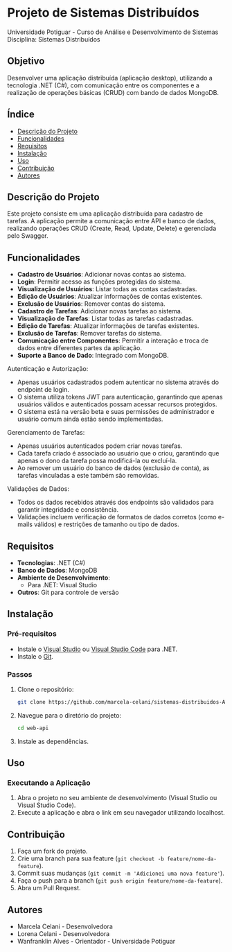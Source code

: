 # Projeto de Sistemas Distribuídos
Universidade Potiguar - Curso de Análise e Desenvolvimento de Sistemas  
Disciplina: Sistemas Distribuídos

## Objetivo
Desenvolver uma aplicação distribuída (aplicação desktop), utilizando a tecnologia .NET (C#), com comunicação entre os componentes e a realização de operações básicas (CRUD) com bando de dados MongoDB.

## Índice
- [Descrição do Projeto](#descrição-do-projeto)
- [Funcionalidades](#funcionalidades)
- [Requisitos](#requisitos)
- [Instalação](#instalação)
- [Uso](#uso)
- [Contribuição](#contribuição)
- [Autores](#autores)

## Descrição do Projeto
Este projeto consiste em uma aplicação distribuída para cadastro de tarefas. A aplicação permite a comunicação entre API e banco de dados, realizando operações CRUD (Create, Read, Update, Delete) e gerenciada pelo Swagger.

## Funcionalidades
- **Cadastro de Usuários**: Adicionar novas contas ao sistema.
- **Login**: Permitir acesso as funções protegidas do sistema.
- **Visualização de Usuários**: Listar todas as contas cadastradas.
- **Edição de Usuários**: Atualizar informações de contas existentes.
- **Exclusão de Usuários**: Remover contas do sistema.
- **Cadastro de Tarefas**: Adicionar novas tarefas ao sistema.
- **Visualização de Tarefas**: Listar todas as tarefas cadastradas.
- **Edição de Tarefas**: Atualizar informações de tarefas existentes.
- **Exclusão de Tarefas**: Remover tarefas do sistema.
- **Comunicação entre Componentes**: Permitir a interação e troca de dados entre diferentes partes da aplicação.
- **Suporte a Banco de Dado**: Integrado com MongoDB.

Autenticação e Autorização:

- Apenas usuários cadastrados podem autenticar no sistema através do endpoint de login.
- O sistema utiliza tokens JWT para autenticação, garantindo que apenas usuários válidos e autenticados possam acessar recursos protegidos.
- O sistema está na versão beta e suas permissões de administrador e usuário comum ainda estão sendo implementadas.

Gerenciamento de Tarefas:

- Apenas usuários autenticados podem criar novas tarefas.
- Cada tarefa criado é associado ao usuário que o criou, garantindo que apenas o dono da tarefa possa modificá-la ou excluí-la.
- Ao remover um usuário do banco de dados (exclusão de conta), as tarefas vinculadas a este também são removidas.
  
Validações de Dados:

- Todos os dados recebidos através dos endpoints são validados para garantir integridade e consistência.
- Validações incluem verificação de formatos de dados corretos (como e-mails válidos) e restrições de tamanho ou tipo de dados.

## Requisitos
- **Tecnologias**: .NET (C#)
- **Banco de Dados**: MongoDB
- **Ambiente de Desenvolvimento**:
  - Para .NET: Visual Studio
- **Outros**: Git para controle de versão

## Instalação

### Pré-requisitos
- Instale o [Visual Studio](https://visualstudio.microsoft.com/) ou [Visual Studio Code](https://code.visualstudio.com/) para .NET.
- Instale o [Git](https://git-scm.com/).

### Passos
1. Clone o repositório:
    ```bash
    git clone https://github.com/marcela-celani/sistemas-distribuidos-A3.git
    ```
2. Navegue para o diretório do projeto:
    ```bash
    cd web-api
    ```
3. Instale as dependências.

## Uso

### Executando a Aplicação
1. Abra o projeto no seu ambiente de desenvolvimento (Visual Studio ou Visual Studio Code).
2. Execute a aplicação e abra o link em seu navegador utilizando localhost.

## Contribuição
1. Faça um fork do projeto.
2. Crie uma branch para sua feature (`git checkout -b feature/nome-da-feature`).
3. Commit suas mudanças (`git commit -m 'Adicionei uma nova feature'`).
4. Faça o push para a branch (`git push origin feature/nome-da-feature`).
5. Abra um Pull Request.

## Autores
- Marcela Celani - Desenvolvedora
- Lorena Celani - Desenvolvedora
- Wanfranklin Alves - Orientador - Universidade Potiguar
